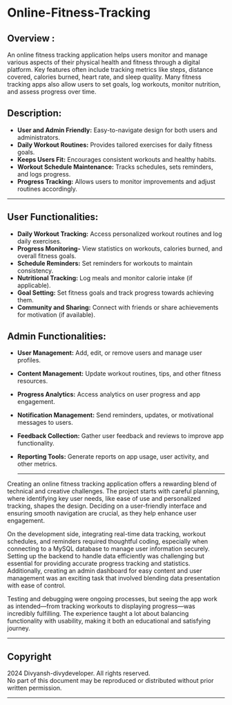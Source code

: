 # Online-Fitness-Tracking

## Overview :

An online fitness tracking application helps users monitor and manage various aspects of their physical health and fitness through a digital platform. Key features often include tracking metrics like steps, distance covered, calories burned, heart rate, and sleep quality. Many fitness tracking apps also allow users to set goals, log workouts, monitor nutrition, and assess progress over time.

## Description:

- **User and Admin Friendly:** Easy-to-navigate design for both users and administrators.
- **Daily Workout Routines:** Provides tailored exercises for daily fitness goals.
- **Keeps Users Fit:** Encourages consistent workouts and healthy habits.
- **Workout Schedule Maintenance:** Tracks schedules, sets reminders, and logs progress.
- **Progress Tracking:** Allows users to monitor improvements and adjust routines accordingly.
--- 
## User Functionalities:

- **Daily Workout Tracking:** Access personalized workout routines and log daily exercises.
- **Progress Monitoring-** View statistics on workouts, calories burned, and overall fitness goals.
- **Schedule Reminders:** Set reminders for workouts to maintain consistency.
- **Nutritional Tracking:** Log meals and monitor calorie intake (if applicable).
- **Goal Setting:** Set fitness goals and track progress towards achieving them.
- **Community and Sharing:** Connect with friends or share achievements for motivation (if available).
  
## Admin Functionalities:

- **User Management:** Add, edit, or remove users and manage user profiles.
- **Content Management:** Update workout routines, tips, and other fitness resources.
- **Progress Analytics:** Access analytics on user progress and app engagement.
- **Notification Management:** Send reminders, updates, or motivational messages to users.
- **Feedback Collection:** Gather user feedback and reviews to improve app functionality.
- **Reporting Tools:** Generate reports on app usage, user activity, and other metrics.
  
  ---

Creating an online fitness tracking application offers a rewarding blend of technical and creative challenges. The project starts with careful planning, where identifying key user needs, like ease of use and personalized tracking, shapes the design. Deciding on a user-friendly interface and ensuring smooth navigation are crucial, as they help enhance user engagement. 

On the development side, integrating real-time data tracking, workout schedules, and reminders required thoughtful coding, especially when connecting to a MySQL database to manage user information securely. Setting up the backend to handle data efficiently was challenging but essential for providing accurate progress tracking and statistics. Additionally, creating an admin dashboard for easy content and user management was an exciting task that involved blending data presentation with ease of control. 

Testing and debugging were ongoing processes, but seeing the app work as intended—from tracking workouts to displaying progress—was incredibly fulfilling. The experience taught a lot about balancing functionality with usability, making it both an educational and satisfying journey.

---
## Copyright

2024 Divyansh-divydeveloper. All rights reserved.  
No part of this document may be reproduced or distributed without prior written permission.

---









